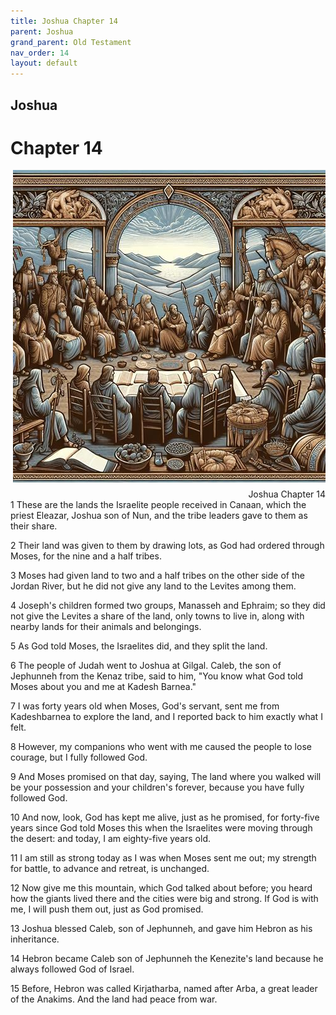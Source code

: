 ```yaml
---
title: Joshua Chapter 14
parent: Joshua
grand_parent: Old Testament
nav_order: 14
layout: default
---
```


## Joshua

# Chapter 14

<div style="clear: both; text-align: right;">
    <img src="/assets/Image/Joshua/500/14.jpg" alt="Joshua Chapter 14" class="chapter-image" style="max-width: 100%; height: auto; float: right; margin: 0 0 10px 10px; padding-left: 10%;">
    <figcaption style="font-size: 14px;">Joshua Chapter 14</figcaption>
</div>
1 These are the lands the Israelite people received in Canaan, which the priest Eleazar, Joshua son of Nun, and the tribe leaders gave to them as their share.

2 Their land was given to them by drawing lots, as God had ordered through Moses, for the nine and a half tribes.

3 Moses had given land to two and a half tribes on the other side of the Jordan River, but he did not give any land to the Levites among them.

4 Joseph's children formed two groups, Manasseh and Ephraim; so they did not give the Levites a share of the land, only towns to live in, along with nearby lands for their animals and belongings.

5 As God told Moses, the Israelites did, and they split the land.

6 The people of Judah went to Joshua at Gilgal. Caleb, the son of Jephunneh from the Kenaz tribe, said to him, "You know what God told Moses about you and me at Kadesh Barnea."

7 I was forty years old when Moses, God's servant, sent me from Kadeshbarnea to explore the land, and I reported back to him exactly what I felt.

8 However, my companions who went with me caused the people to lose courage, but I fully followed God.

9 And Moses promised on that day, saying, The land where you walked will be your possession and your children's forever, because you have fully followed God.

10 And now, look, God has kept me alive, just as he promised, for forty-five years since God told Moses this when the Israelites were moving through the desert: and today, I am eighty-five years old.

11 I am still as strong today as I was when Moses sent me out; my strength for battle, to advance and retreat, is unchanged.

12 Now give me this mountain, which God talked about before; you heard how the giants lived there and the cities were big and strong. If God is with me, I will push them out, just as God promised.

13 Joshua blessed Caleb, son of Jephunneh, and gave him Hebron as his inheritance.

14 Hebron became Caleb son of Jephunneh the Kenezite's land because he always followed God of Israel.

15 Before, Hebron was called Kirjatharba, named after Arba, a great leader of the Anakims. And the land had peace from war.


